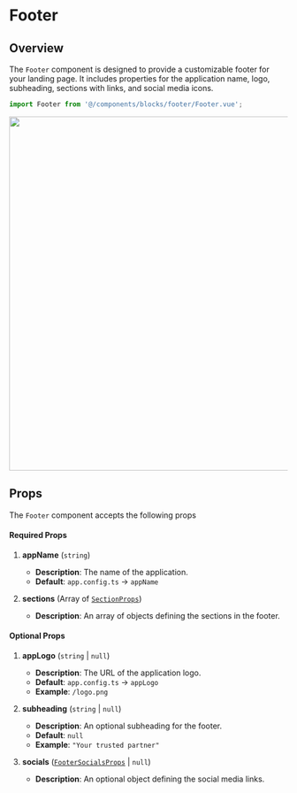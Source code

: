 # Footer

## Overview

The `Footer` component is designed to provide a customizable footer for your landing page. It includes properties for the application name, logo, subheading, sections with links, and social media icons.

```typescript
import Footer from '@/components/blocks/footer/Footer.vue';
```

<img src="/components/footer.png" class="light-img" width="1280" height="640" alt=""/>

## Props

The `Footer` component accepts the following props

#### Required Props

1. **appName** (`string`)
    - **Description**: The name of the application.
    - **Default**: `app.config.ts` -> `appName`

2. **sections** (Array of [`SectionProps`](/types/section-props))
    - **Description**: An array of objects defining the sections in the footer.

#### Optional Props

1. **appLogo** (`string` | `null`)
    - **Description**: The URL of the application logo.
    - **Default**: `app.config.ts` -> `appLogo`
    - **Example**: `/logo.png`

2. **subheading** (`string` | `null`)
    - **Description**: An optional subheading for the footer.
    - **Default**: `null`
    - **Example**: `"Your trusted partner"`

3. **socials** ([`FooterSocialsProps`](/types/footer-socials-props) | `null`)
    - **Description**: An optional object defining the social media links.